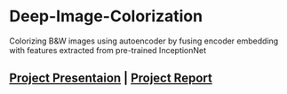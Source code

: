 # Deep-Image-Colorization
Colorizing B&amp;W images using autoencoder by fusing encoder embedding with features extracted from pre-trained InceptionNet

## [Project Presentaion](DD2424%20Project%20Presentation.pdf)  |   [Project Report](Project_Report.pdf)
